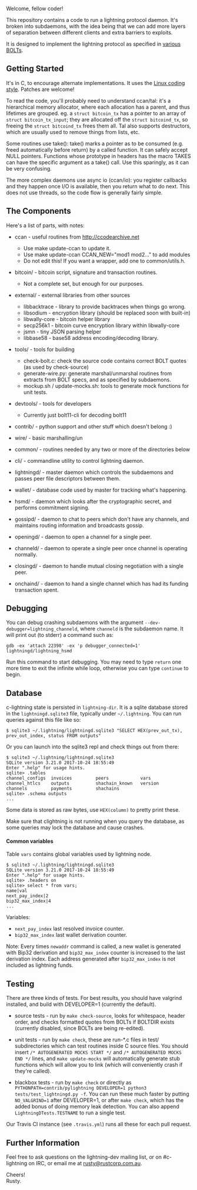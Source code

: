 Welcome, fellow coder!

This repository contains a code to run a lightning protocol daemon.
It's broken into subdaemons, with the idea being that we can add more
layers of separation between different clients and extra barriers to
exploits.

It is designed to implement the lightning protocol as specified in
[various BOLTs](https://github.com/lightningnetwork/lightning-rfc).

Getting Started
---------------
It's in C, to encourage alternate implementations.  It uses the [Linux
coding style](https://www.kernel.org/doc/html/v4.10/process/coding-style.html). 
Patches are welcome!

To read the code, you'll probably need to understand ccan/tal: it's a
hierarchical memory allocator, where each allocation has a parent, and
thus lifetimes are grouped.  eg. a `struct bitcoin_tx` has a pointer
to an array of `struct bitcoin_tx_input`; they are allocated off the
`struct bitcoind_tx`, so freeing the `struct bitcoind_tx` frees them
all.  Tal also supports destructors, which are usually used to remove
things from lists, etc.

Some routines use take(): take() marks a pointer as to be consumed
(e.g. freed automatically before return) by a called function.  It can
safely accept NULL pointers.  Functions whose prototype in headers has
the macro TAKES can have the specific argument as a take() call.  Use
this sparingly, as it can be very confusing.

The more complex daemons use async io (ccan/io): you register callbacks and they
happen once I/O is available, then you return what to do next.  This
does not use threads, so the code flow is generally fairly simple.

The Components
--------------
Here's a list of parts, with notes:

* ccan - useful routines from http://ccodearchive.net
  - Use make update-ccan to update it.
  - Use make update-ccan CCAN_NEW="mod1 mod2..." to add modules
  - Do not edit this!  If you want a wrapper, add one to common/utils.h.

* bitcoin/ - bitcoin script, signature and transaction routines.
  - Not a complete set, but enough for our purposes.

* external/ - external libraries from other sources
  - libbacktrace - library to provide backtraces when things go wrong.
  - libsodium - encryption library (should be replaced soon with built-in)
  - libwally-core - bitcoin helper library
  - secp256k1 - bitcoin curve encryption library within libwally-core
  - jsmn - tiny JSON parsing helper
  - libbase58 - base58 address encoding/decoding library.

* tools/ - tools for building
  - check-bolt.c: check the source code contains correct BOLT quotes
    (as used by check-source)
  - generate-wire.py: generate marshal/unmarshal routines from
    extracts from BOLT specs, and as specified by subdaemons.
  - mockup.sh / update-mocks.sh: tools to generate mock functions for unit tests.

* devtools/ - tools for developers
   - Currently just bolt11-cli for decoding bolt11

* contrib/ - python support and other stuff which doesn't belong :)

* wire/ - basic marshalling/un

* common/ - routines needed by any two or more of the directories below

* cli/ - commandline utility to control lightning daemon.

* lightningd/ - master daemon which controls the subdaemons and passes peer file descriptors between them.

* wallet/ - database code used by master for tracking what's happening.

* hsmd/ - daemon which looks after the cryptographic secret, and performs commitment signing.

* gossipd/ - daemon to chat to peers which don't have any channels, and maintains routing information and broadcasts gossip.

* openingd/ - daemon to open a channel for a single peer.

* channeld/ - daemon to operate a single peer once channel is operating normally.

* closingd/ - daemon to handle mutual closing negotiation with a single peer.

* onchaind/ - daemon to hand a single channel which has had its funding transaction spent.

Debugging
---------

You can debug crashing subdaemons with the argument
`--dev-debugger=lightning_channeld`, where `channeld` is the subdaemon name. It
will print out (to stderr) a command such as:

    gdb -ex 'attach 22398' -ex 'p debugger_connected=1' lightningd/lightning_hsmd

Run this command to start debugging. You may need to type `return` one more time
to exit the infinite while loop, otherwise you can type `continue` to begin.

Database
--------

c-lightning state is persisted in `lightning-dir`. It is a sqlite database
stored in the `lightningd.sqlite3` file, typically under `~/.lightning`. You can
run queries against this file like so:

    $ sqlite3 ~/.lightning/lightningd.sqlite3 "SELECT HEX(prev_out_tx), prev_out_index, status FROM outputs"

Or you can launch into the sqlite3 repl and check things out from there:

    $ sqlite3 ~/.lightning/lightningd.sqlite3
    SQLite version 3.21.0 2017-10-24 18:55:49
    Enter ".help" for usage hints.
    sqlite> .tables
    channel_configs  invoices         peers            vars
    channel_htlcs    outputs          shachain_known   version
    channels         payments         shachains
    sqlite> .schema outputs
    ...

Some data is stored as raw bytes, use `HEX(column)` to pretty print these.

Make sure that clightning is not running when you query the database, as some
queries may lock the database and cause crashes.

#### Common variables
Table `vars` contains global variables used by lightning node.

    $ sqlite3 ~/.lightning/lightningd.sqlite3
    SQLite version 3.21.0 2017-10-24 18:55:49
    Enter ".help" for usage hints.
    sqlite> .headers on
    sqlite> select * from vars;
    name|val
    next_pay_index|2
    bip32_max_index|4
    ...

Variables:
* `next_pay_index` last resolved invoice counter.
* `bip32_max_index` last wallet derivation counter. 

Note: Every times `newaddr` command is called, a new wallet is generated with Bip32 derivation and `bip32_max_index` counter is increased to the last derivation index.
Each address generated after `bip32_max_index` is not included as lightning funds.


Testing
-------

There are three kinds of tests.  For best results, you should have
valgrind installed, and build with DEVELOPER=1 (currently the default).

* source tests - run by `make check-source`, looks for whitespace,
  header order, and checks formatted quotes from BOLTs if BOLTDIR
  exists (currently disabled, since BOLTs are being re-edited).

* unit tests - run by `make check`, these are run-*.c files in test/
  subdirectories which can test routines inside C source files.  You
  should insert `/* AUTOGENERATED MOCKS START */` and `/* AUTOGENERATED MOCKS END */`
  lines, and `make update-mocks` will automatically generate stub functions
  which will allow you to link (which will conveniently crash if they're called).

* blackbox tests - run by `make check` or directly as
  `PYTHONPATH=contrib/pylightning DEVELOPER=1 python3 tests/test_lightningd.py -f`.
  You can run these much faster by putting `NO_VALGRIND=1` after DEVELOPER=1, or
  after `make check`, which has the added bonus of doing memory leak detection.
  You can also append `LightningDTests.TESTNAME` to run a single test.

Our Travis CI instance (see `.travis.yml`) runs all these for each pull request.

Further Information
-------------------

Feel free to ask questions on the lightning-dev mailing list, or on #c-lightning on IRC, or email me at rusty@rustcorp.com.au.

Cheers!<br>
Rusty.
